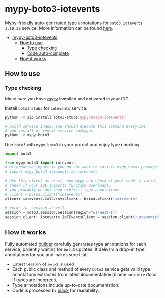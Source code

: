 # mypy-boto3-iotevents

Mypy-friendly auto-generated type annotations for `boto3 iotevents 1.10.38` service.
More information can be found [here](https://github.com/vemel/mypy_boto3).

- [mypy-boto3-iotevents](#mypy-boto3-iotevents)
  - [How to use](#how-to-use)
    - [Type checking](#type-checking)
    - [Code auto-complete](#code-auto-complete)
  - [How it works](#how-it-works)

## How to use

### Type checking

Make sure you have [mypy](https://github.com/python/mypy) installed and activated in your IDE.

Install `boto3-stubs` for `iotevents` service.

```bash
python -m pip install boto3-stubs[mypy-boto3-iotevents]

# build service index. You should execute this command everytime
# you install or remove service packages
python -m mypy_boto3
```

Use `boto3` with `mypy_boto3` in your project and enjoy type checking.

```python
import boto3

from mypy_boto3 import iotevents
# alternative import if you do not want to install mypy_boto3 package
# import mypy_boto3_iotevents as iotevents

# Use this client as usual, now mypy can check if your code is valid.
# Check if your IDE supports function overloads,
# you probably do not need explicit type annotations
# client = boto3.client("iotevents")
client: iotevents.IoTEventsClient = boto3.client("iotevents")

# works for session as well
session = boto3.session.Session(region="us-west-1")
session_client: iotevents.IoTEventsClient = session.client("iotevents")

```

## How it works

Fully automated [builder](https://github.com/vemel/mypy_boto3) carefully generates
type annotations for each service, patiently waiting for `boto3` updates. It delivers
a drop-in type annotations for you and makes sure that:

- Latest version of `boto3` is used.
- Each public class and method of every `boto3` service gets valid type annotations
  extracted from latest documentation (blame `botocore` docs if types are incorrect).
- Type annotations include up-to-date documentation.
- Code is processed by [black](https://github.com/psf/black) for readability.